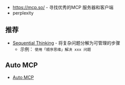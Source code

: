 
- https://mcp.so/ -  寻找优秀的MCP 服务器和客户端
- perplexity

## 推荐
- [Sequential Thinking](https://github.com/modelcontextprotocol/servers/tree/HEAD/src/sequentialthinking) -  将复杂问题分解为可管理的步骤
	- 示例： `使用「顺序思维」解决 xxx 问题`

## Auto MCP
- [Auto MCP](https://auto-mcp.com)
